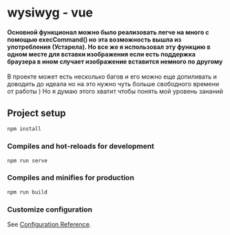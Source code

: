 # wysiwyg - vue

#### Основной функционал можно было реализовать легче на много с помощью execCommand() но эта возможность вышла из употребления (Устарела). Но все же я использовал эту функцию в одном месте для вставки изображения если есть поддержка браузера в ином случает изображение вставится немного по другому
В проекте может есть несколько багов и его можно еще допиливать и доводить до идеала но на это нужно чуть больше свободного времени от работы ) Но я думаю этого хватит чтобы понять мой уровень зананий

## Project setup
```
npm install
```

### Compiles and hot-reloads for development
```
npm run serve
```

### Compiles and minifies for production
```
npm run build
```

### Customize configuration
See [Configuration Reference](https://cli.vuejs.org/config/).
